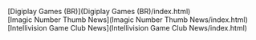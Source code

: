 [Digiplay Games (BR)](Digiplay Games (BR)/index.html)<br>
[Imagic Number Thumb News](Imagic Number Thumb News/index.html)<br>
[Intellivision Game Club News](Intellivision Game Club News/index.html)<br>
